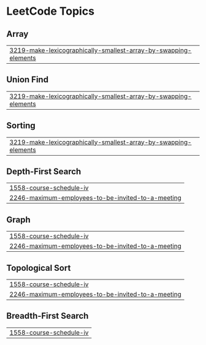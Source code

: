 

<!---LeetCode Topics Start-->
# LeetCode Topics
## Array
|  |
| ------- |
| [3219-make-lexicographically-smallest-array-by-swapping-elements](https://github.com/Shashank164/DSA/tree/master/3219-make-lexicographically-smallest-array-by-swapping-elements) |
## Union Find
|  |
| ------- |
| [3219-make-lexicographically-smallest-array-by-swapping-elements](https://github.com/Shashank164/DSA/tree/master/3219-make-lexicographically-smallest-array-by-swapping-elements) |
## Sorting
|  |
| ------- |
| [3219-make-lexicographically-smallest-array-by-swapping-elements](https://github.com/Shashank164/DSA/tree/master/3219-make-lexicographically-smallest-array-by-swapping-elements) |
## Depth-First Search
|  |
| ------- |
| [1558-course-schedule-iv](https://github.com/Shashank164/DSA/tree/master/1558-course-schedule-iv) |
| [2246-maximum-employees-to-be-invited-to-a-meeting](https://github.com/Shashank164/DSA/tree/master/2246-maximum-employees-to-be-invited-to-a-meeting) |
## Graph
|  |
| ------- |
| [1558-course-schedule-iv](https://github.com/Shashank164/DSA/tree/master/1558-course-schedule-iv) |
| [2246-maximum-employees-to-be-invited-to-a-meeting](https://github.com/Shashank164/DSA/tree/master/2246-maximum-employees-to-be-invited-to-a-meeting) |
## Topological Sort
|  |
| ------- |
| [1558-course-schedule-iv](https://github.com/Shashank164/DSA/tree/master/1558-course-schedule-iv) |
| [2246-maximum-employees-to-be-invited-to-a-meeting](https://github.com/Shashank164/DSA/tree/master/2246-maximum-employees-to-be-invited-to-a-meeting) |
## Breadth-First Search
|  |
| ------- |
| [1558-course-schedule-iv](https://github.com/Shashank164/DSA/tree/master/1558-course-schedule-iv) |
<!---LeetCode Topics End-->